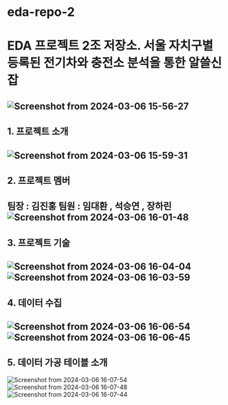 # eda-repo-2
# EDA 프로젝트 2조 저장소. 서울 자치구별 등록된 전기차와 충전소 분석을 통한 알쓸신잡
![Screenshot from 2024-03-06 15-56-27](https://github.com/addinedu-ros-4th/eda-repo-2/assets/98201651/0b3df982-d1a5-421a-97e4-e9218812918b)
---
## 1. 프로젝트 소개
![Screenshot from 2024-03-06 15-59-31](https://github.com/addinedu-ros-4th/eda-repo-2/assets/98201651/59b33e0f-5715-4496-817d-350c1097b275)
---
## 2. 프로젝트 멤버
팀장 : 김진홍
팀원 : 임대환 , 석승연 , 장하린
![Screenshot from 2024-03-06 16-01-48](https://github.com/addinedu-ros-4th/eda-repo-2/assets/98201651/cabfbf5c-eb8c-4885-9180-6d8d3270c9b3)
---
## 3. 프로젝트 기술
![Screenshot from 2024-03-06 16-04-04](https://github.com/addinedu-ros-4th/eda-repo-2/assets/98201651/839a80ae-ea15-44d9-b393-3c961f04e771)
![Screenshot from 2024-03-06 16-03-59](https://github.com/addinedu-ros-4th/eda-repo-2/assets/98201651/7392becd-9b75-48bc-ae7b-23e499dce791)
---
## 4. 데이터 수집
![Screenshot from 2024-03-06 16-06-54](https://github.com/addinedu-ros-4th/eda-repo-2/assets/98201651/c515ebde-fc0a-4101-8382-0b2912281f7c)
![Screenshot from 2024-03-06 16-06-45](https://github.com/addinedu-ros-4th/eda-repo-2/assets/98201651/1e314fa8-b2a4-42f9-80eb-ba41c8e6c4b9)
---
## 5. 데이터 가공 테이블 소개
![Screenshot from 2024-03-06 16-07-54](https://github.com/addinedu-ros-4th/eda-repo-2/assets/98201651/2a76cca0-0e4e-4870-ac07-bb718a0ff29a)
![Screenshot from 2024-03-06 16-07-48](https://github.com/addinedu-ros-4th/eda-repo-2/assets/98201651/6b52ad60-c371-4592-9b5b-7f9cfa9aecc9)
![Screenshot from 2024-03-06 16-07-44](https://github.com/addinedu-ros-4th/eda-repo-2/assets/98201651/f348f2b3-6f02-4f19-a4cf-6c8a63e76f06)
